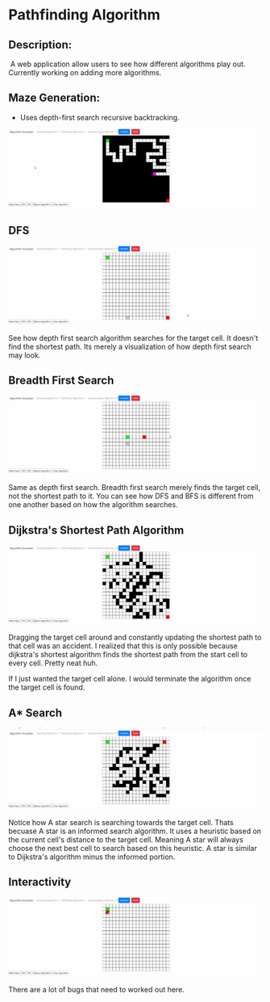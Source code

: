# Pathfinding Algorithm

## Description:

​	A web application allow users to see how different algorithms play out. Currently working on adding more algorithms.

## Maze Generation:

- Uses depth-first search recursive backtracking.

![maze_generation](./images_and_gifs/maze_generation.gif)

## DFS

![dfps_pathfinding](./images_and_gifs/dfs.gif)

See how depth first search algorithm searches for the target cell. It doesn't find the shortest path. Its merely a visualization of how depth first search may look.

## Breadth First Search

![bfs](./images_and_gifs/bfs.gif)

Same as depth first search. Breadth first search merely finds the target cell, not the shortest path to it. You can see how DFS and BFS is different from one another based on how the algorithm searches. 

## Dijkstra's Shortest Path Algorithm

![dijkstra_shortest_path](./images_and_gifs/dijkstra_shortest_path.gif)

Dragging the target cell around and constantly updating the shortest path to that cell was an accident. I realized that this is only possible because dijkstra's shortest algorithm finds the shortest path from the start cell to every cell. Pretty neat huh. 

If I just wanted the target cell alone. I would terminate the algorithm once the target cell is found. 

## A* Search

![a_star_shortest_path](./images_and_gifs/a_star_shortest_path.gif)

Notice how A star search is searching towards the target cell. Thats becuase A star is an informed search algorithm. It uses a heuristic based on the current cell's distance to the target cell. Meaning A star will always choose the next best cell to search based on this heuristic. A star is similar to Dijkstra's algorithm minus the informed portion.

## Interactivity

![interactivity](./images_and_gifs/interactivity.gif)

There are a lot of bugs that need to worked out here. 